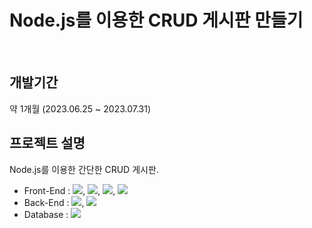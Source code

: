 # Node.js를 이용한 CRUD 게시판 만들기
<br>

## 개발기간

약 1개월 (2023.06.25 ~ 2023.07.31)

## 프로젝트 설명

Node.js를 이용한 간단한 CRUD 게시판.

* Front-End  :  <img src="https://img.shields.io/badge/HTML5-E34F26?style=flat&logo=HTML5&logoColor=white">, <img src="https://img.shields.io/badge/CSS3-1572B6?style=flat&logo=CSS3&logoColor=white">, <img src="https://img.shields.io/badge/jQuery-0769AD?style=flat&logo=jQuery&logoColor=white">, 
  <img src="https://img.shields.io/badge/Javascript-F7DF1E?style=flat&logo=Javascript&logoColor=white"><br>
* Back-End : <img src="https://img.shields.io/badge/Nodejs-339933?style=flat&logo=Node.js&logoColor=white">, <img src="https://img.shields.io/badge/Express-000000?style=flat&logo=Express&logoColor=white">
* Database : <img src="https://img.shields.io/badge/MySQL-4479A1?style=flat&logo=MySQL&logoColor=white"><br>
